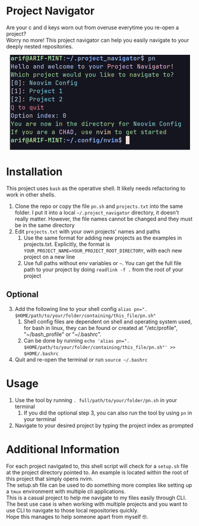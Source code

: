 # Project Navigator
Are your c and d keys worn out from overuse everytime you re-open a project?  
Worry no more! This project navigator can help you easily navigate to your deeply nested repositories.  
<p align="center">
  <img src="https://github.com/Arif-Khalid/project_navigator/blob/main/images/project_navigator_example.png" alt="Project Navigator Example"/>
</p>  

# Installation
This project uses ``bash`` as the operative shell. It likely needs refactoring to work in other shells.
1. Clone the repo or copy the file ``pn.sh`` and ``projects.txt`` into the same folder. I put it into a local ``~/.project_navigator`` directory, it doesn't really matter. However, the file names cannot be changed and they must be in the same directory
2. Edit ``projects.txt`` with your own projects' names and paths
    1. Use the same format for adding new projects as the examples in projects.txt. Explicitly, the format is ``YOUR_PROJECT_NAME=YOUR_PROJECT_ROOT_DIRECTORY``, with each new project on a new line 
    2. Use full paths without env variables or ``~``. You can get the full file path to your project by doing ``readlink -f .`` from the root of your project
## Optional
3. Add the following line to your shell config ``alias pn=". $HOME/path/to/your/folder/containing/this_file/pn.sh"``  
    1. Shell config files are dependent on shell and operating system used, for bash in linux, they can be found or created at
"/etc/profile", "\~/bash_profile" or "\~/.bashrc".
    2. Can be done by running ``echo 'alias pn=". $HOME/path/to/your/folder/containing/this_file/pn.sh"' >> $HOME/.bashrc``
4. Quit and re-open the terminal or run ``source ~/.bashrc``

# Usage
1. Use the tool by running ``. full/path/to/your/folder/pn.sh`` in your terminal
    1. If you did the optional step 3, you can also run the tool by using ``pn`` in your terminal
2. Navigate to your desired project by typing the project index as prompted

# Additional Information
For each project navigated to, this shell script will check for a ``setup.sh`` file at the project directory pointed to. An example is located within the root of this project that simply opens nvim.  
The setup.sh file can be used to do something more complex like setting up a ``tmux`` environment with multiple cli applications.  
This is a casual project to help me navigate to my files easily through CLI.  
The best use case is when working with multiple projects and you want to use CLI to navigate to those local repositories quickly.  
Hope this manages to help someone apart from myself 🤓.
